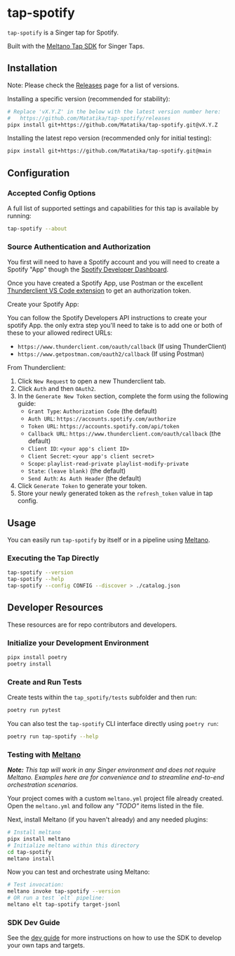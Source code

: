 # tap-spotify

`tap-spotify` is a Singer tap for Spotify.

Built with the [Meltano Tap SDK](https://sdk.meltano.com) for Singer Taps.

## Installation

Note: Please check the [Releases](https://github.com/Matatika/tap-spotify/releases) page for a list of versions.

Installing a specific version (recommended for stability):

```bash
# Replace 'vX.Y.Z' in the below with the latest version number here:
#   https://github.com/Matatika/tap-spotify/releases
pipx install git+https://github.com/Matatika/tap-spotify.git@vX.Y.Z
```

Installing the latest repo version (recommended only for initial testing):

```bash
pipx install git+https://github.com/Matatika/tap-spotify.git@main
```

## Configuration

### Accepted Config Options

A full list of supported settings and capabilities for this
tap is available by running:

```bash
tap-spotify --about
```

### Source Authentication and Authorization

You first will need to have a Spotify account and you will need to create a Spotify "App" though the [Spotify Developer Dashboard](https://developer.spotify.com/dashboard).

Once you have created a Spotify App, use Postman or the excellent [Thunderclient VS Code extension](https://marketplace.visualstudio.com/items?itemName=rangav.vscode-thunder-client) to get an authorization token.

Create your Spotify App:

You can follow the Spotify Developers API instructions to create your spotify App. the only extra step you'll need to take is to add one or both of these to your allowed redirect URLs:

- `https://www.thunderclient.com/oauth/callback` (If using ThunderClient)
- `https://www.getpostman.com/oauth2/callback` (If using Postman)

From Thunderclient:

1. Click `New Request` to open a new Thunderclient tab.
2. Click `Auth` and then `OAuth2`.
3. In the `Generate New Token` section, complete the form using the following guide:
   - `Grant Type`: `Authorization Code` (the default)
   - `Auth URL`: `https://accounts.spotify.com/authorize`
   - `Token URL`: `https://accounts.spotify.com/api/token`
   - `Callback URL`: `https://www.thunderclient.com/oauth/callback` (the default)
   - `Client ID`: `<your app's client ID>`
   - `Client Secret`: `<your app's client secret>`
   - `Scope`: `playlist-read-private playlist-modify-private`
   - `State`: `(leave blank)` (the default)
   - `Send Auth`: `As Auth Header` (the default)
4. Click `Generate Token` to generate your token.
5. Store your newly generated token as the `refresh_token` value in tap config.

## Usage

You can easily run `tap-spotify` by itself or in a pipeline using [Meltano](https://meltano.com/).

### Executing the Tap Directly

```bash
tap-spotify --version
tap-spotify --help
tap-spotify --config CONFIG --discover > ./catalog.json
```

## Developer Resources

These resources are for repo contributors and developers.

### Initialize your Development Environment

```bash
pipx install poetry
poetry install
```

### Create and Run Tests

Create tests within the `tap_spotify/tests` subfolder and then run:

```bash
poetry run pytest
```

You can also test the `tap-spotify` CLI interface directly using `poetry run`:

```bash
poetry run tap-spotify --help
```

### Testing with [Meltano](https://www.meltano.com)

_**Note:** This tap will work in any Singer environment and does not require Meltano.
Examples here are for convenience and to streamline end-to-end orchestration scenarios._

Your project comes with a custom `meltano.yml` project file already created. Open the `meltano.yml` and follow any _"TODO"_ items listed in
the file.

Next, install Meltano (if you haven't already) and any needed plugins:

```bash
# Install meltano
pipx install meltano
# Initialize meltano within this directory
cd tap-spotify
meltano install
```

Now you can test and orchestrate using Meltano:

```bash
# Test invocation:
meltano invoke tap-spotify --version
# OR run a test `elt` pipeline:
meltano elt tap-spotify target-jsonl
```

### SDK Dev Guide

See the [dev guide](https://sdk.meltano.com/en/latest/dev_guide.html) for more instructions on how to use the SDK to 
develop your own taps and targets.
